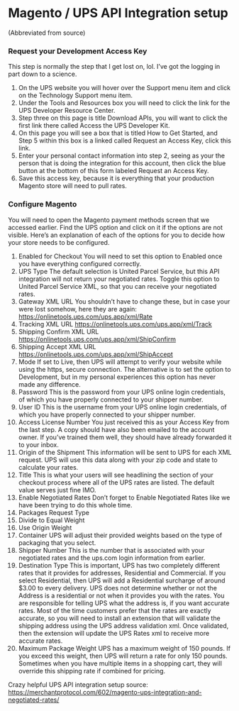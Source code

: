 # Magento / UPS API Integration setup

(Abbreviated from source)

### Request your Development Access Key
This step is normally the step that I get lost on, lol. I’ve got the logging in part down to a science.
1.	On the UPS website you will hover over the Support menu item and click on the Technology Support menu item.
2.	Under the Tools and Resources box you will need to click the link for the UPS Developer Resource Center.
3.	Step three on this page is title Download APIs, you will want to click the first link there called Access the UPS Developer Kit.
4.	On this page you will see a box that is titled How to Get Started, and Step 5 within this box is a linked called Request an Access Key, click this link.
5.	Enter your personal contact information into step 2, seeing as your the person that is doing the integration for this account, then click the blue button at the bottom of this form labeled Request an Access Key.
6.	Save this access key, because it is everything that your production Magento store will need to pull rates.

### Configure Magento
You will need to open the Magento payment methods screen that we accessed earlier. Find the UPS option and click on it if the options are not visible. Here’s an explanation of each of the options for you to decide how your store needs to be configured.
1.	Enabled for Checkout
You will need to set this option to Enabled once you have everything configured correctly.
2.	UPS Type
The default selection is United Parcel Service, but this API integration will not return your negotiated rates. Toggle this option to United Parcel Service XML, so that you can receive your negotiated rates.
3.	Gateway XML URL
You shouldn’t have to change these, but in case your were lost somehow, here they are again:
https://onlinetools.ups.com/ups.app/xml/Rate
4.	Tracking XML URL
https://onlinetools.ups.com/ups.app/xml/Track
5.	Shipping Confirm XML URL
https://onlinetools.ups.com/ups.app/xml/ShipConfirm
6.	Shipping Accept XML URL
https://onlinetools.ups.com/ups.app/xml/ShipAccept
7.	Mode
If set to Live, then UPS will attempt to verify your website while using the https, secure connection. The alternative is to set the option to Development, but in my personal experiences this option has never made any difference.
8.	Password
This is the password from your UPS online login credentials, of which you have properly connected to your shipper number.
9.	User ID
This is the username from your UPS online login credentials, of which you have properly connected to your shipper number.
10.	Access License Number
You just received this as your Access Key from the last step. A copy should have also been emailed to the account owner. If you’ve trained them well, they should have already forwarded it to your inbox.
11.	Origin of the Shipment
This information will be sent to UPS for each XML request. UPS will use this data along with your zip code and state to calculate your rates.
12.	Title
This is what your users will see headlining the section of your checkout process where all of the UPS rates are listed. The default value serves just fine IMO.
13.	Enable Negotiated Rates
Don’t forget to Enable Negotiated Rates like we have been trying to do this whole time.
14.	Packages Request Type
  1.	Divide to Equal Weight
  2.	Use Origin Weight
15.	Container
UPS will adjust their provided weights based on the type of packaging that you select.
16.	Shipper Number
This is the number that is associated with your negotiated rates and the ups.com login information from earlier.
17.	Destination Type
This is important, UPS has two completely different rates that it provides for addresses, Residential and Commercial. If you select Residential, then UPS will add a Residential surcharge of around $3.00 to every delivery.
UPS does not determine whether or not the Address is a residential or not when it provides you with the rates. You are responsible for telling UPS what the address is, if you want accurate rates.
Most of the time customers prefer that the rates are exactly accurate, so you will need to install an extension that will validate the shipping address using the UPS address validation xml. Once validated, then the extension will update the UPS Rates xml to receive more accurate rates.
18.	Maximum Package Weight
UPS has a maximum weight of 150 pounds. If you exceed this weight, then UPS will return a rate for only 150 pounds. Sometimes when you have multiple items in a shopping cart, they will override this shipping rate if combined for pricing.

Crazy helpful UPS API integration setup source: https://merchantprotocol.com/602/magento-ups-integration-and-negotiated-rates/
